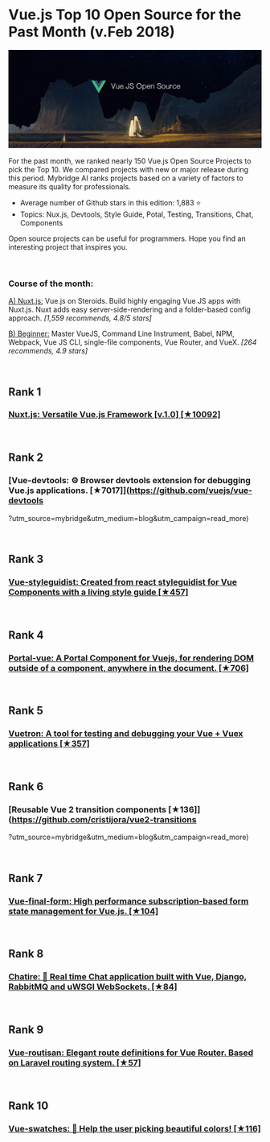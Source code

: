 # Vue.js Top 10 Open Source for the Past Month (v.Feb 2018)

<img src="feb-vue-open-source.png" width="800" alt="Mybridge"></a>

For the past month, we ranked nearly 150 Vue.js Open Source Projects to pick the Top 10. 
We compared projects with new or major release during this period. Mybridge AI ranks projects based on a variety of factors to measure its quality for professionals.

* Average number of Github stars in this edition: 1,883 ⭐️
* Topics: Nux.js, Devtools, Style Guide, Potal, Testing, Transitions, Chat, Components

Open source projects can be useful for programmers. Hope you find an interesting project that inspires you.

<br>

### Course of the month:
[A) Nuxt.js:](http://bit.ly/2GU4V01) Vue.js on Steroids. Build highly engaging Vue JS apps with Nuxt.js. Nuxt adds easy server-side-rendering and a folder-based config approach. _[1,559 recommends, 4.8/5 stars]_

[B) Beginner:](http://bit.ly/2GTeexh) Master VueJS, Command Line Instrument, Babel, NPM, Webpack, Vue JS CLI, single-file components, Vue Router, and VueX. _[264 recommends, 4.9 stars]_

<br>

## Rank 1
### [Nuxt.js: Versatile Vue.js Framework [v.1.0] [★10092]](https://github.com/nuxt/nuxt.js?utm_source=mybridge&utm_medium=blog&utm_campaign=read_more)


<br>

## Rank 2
### [Vue-devtools: ⚙️ Browser devtools extension for debugging Vue.js applications. [★7017]](https://github.com/vuejs/vue-devtools
?utm_source=mybridge&utm_medium=blog&utm_campaign=read_more)


<br>

## Rank 3
### [Vue-styleguidist: Created from react styleguidist for Vue Components with a living style guide [★457]](https://github.com/vue-styleguidist/vue-styleguidist?utm_source=mybridge&utm_medium=blog&utm_campaign=read_more)


<br>

## Rank 4
### [Portal-vue: A Portal Component for Vuejs, for rendering DOM outside of a component, anywhere in the document. [★706]](https://github.com/linusborg/portal-vue?utm_source=mybridge&utm_medium=blog&utm_campaign=read_more)


<br>

## Rank 5
### [Vuetron: A tool for testing and debugging your Vue + Vuex applications [★357]](https://github.com/vuetwo/vuetron?utm_source=mybridge&utm_medium=blog&utm_campaign=read_more)


<br>

## Rank 6
### [Reusable Vue 2 transition components [★136]](https://github.com/cristijora/vue2-transitions
?utm_source=mybridge&utm_medium=blog&utm_campaign=read_more)


<br>

## Rank 7
### [Vue-final-form: High performance subscription-based form state management for Vue.js. [★104]](https://github.com/egoist/vue-final-form?utm_source=mybridge&utm_medium=blog&utm_campaign=read_more)


<br>

## Rank 8
### [Chatire: :speech_balloon: Real time Chat application built with Vue, Django, RabbitMQ and uWSGI WebSockets. [★84]](https://github.com/danidee10/chatire?utm_source=mybridge&utm_medium=blog&utm_campaign=read_more)


<br>

## Rank 9
### [Vue-routisan: Elegant route definitions for Vue Router. Based on Laravel routing system. [★57]](https://github.com/raniesantos/vue-routisan?utm_source=mybridge&utm_medium=blog&utm_campaign=read_more)


<br>

## Rank 10
### [Vue-swatches: :art: Help the user picking beautiful colors! [★116]](https://github.com/saintplay/vue-swatches?utm_source=mybridge&utm_medium=blog&utm_campaign=read_more)
